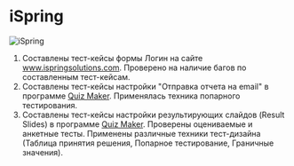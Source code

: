 # iSpring
![iSpring](https://user-images.githubusercontent.com/106471275/170872802-988ae662-9395-4fe5-88bf-f53dbbcff449.png)

1. Составлены тест-кейсы формы Логин на сайте www.ispringsolutions.com. Проверено на наличие багов по составленным тест-кейсам.
2. Составлены тест-кейсы настройки "Отправка отчета на email" в программе [Quiz Maker](https://www.ispringsolutions.com/ispring-quizmaker). Применялась техника попарного тестирования.
3. Составлены тест-кейсы настройки результирующих слайдов (Result Slides) в программе [Quiz Maker](https://www.ispringsolutions.com/ispring-quizmaker). Проверены оцениваемые и анкетные тесты. Применены различные техники тест-дизайна (Таблица принятия решения, Попарное тестирование, Граничные значения).
